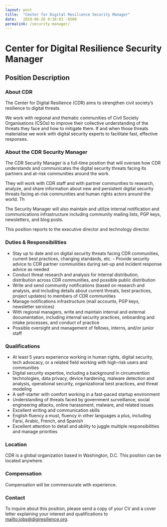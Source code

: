 ```yaml
---
layout: post
title:  "Center for Digital Resilience Security Manager"
date:   2018-06-26 9:38:03 -0500
permalink: /security-manager/
---
```


# Center for Digital Resilience Security Manager

## Position Description

### About CDR

The Center for Digital Resilience (CDR) aims to strengthen civil society’s resilience to digital threats.

We work with regional and thematic communities of Civil Society Organisations (CSOs) to improve their collective understanding of the threats they face and how to mitigate them. If and when those threats materialise we work with digital security experts to facilitate fast, effective responses.

### About the CDR Security Manager

The CDR Security Manager is a full-time position that will oversee how CDR understands and communicates the digital security threats facing its partners and at-risk communities around the work.

They will work with CDR staff and with partner communities to research, analyze, and share information about new and persistent digital security threats facing at-risk 	communities and human rights actors around the world. Th

The Security Manager will also maintain and utilize internal notification and communications infrastructure including community mailing lists, PGP keys, newsletters, and blog posts.

This position reports to the executive director and technology director.  

### Duties & Responsibilities

- Stay up to date and on digital security threats facing CDR communities, current best practices, changing standards, etc. - Provide security advice to CDR partner communities during set-up and incident response advice as needed
- Conduct threat research and analysis for internal distribution, distribution across CDR communities, and possible public distribution
- Write and send community notifications (based on research and analysis, and including details about current threats, best practices, project updates) to members of CDR communities
- Manage notifications infrastructure (mail accounts, PGP keys, newsletter services)  	
- With regional managers, write and maintain internal and external documentation, including internal security practices, onboarding and intake processes, and conduct of practice
- Possible oversight and management of fellows, interns, and/or junior staff

### Qualifications

- At least 5 years experience working in human rights, digital security, tech advocacy, or a related field working with high-risk users and communities
- Digital security expertise, including a background in circumvention technologies, data privacy, device hardening, malware detection and analysis, operational security, organizational best practices, and threat modeling
- A self-starter with comfort working in a fast-paced startup environment
- Understanding of threats faced by government surveillance, social engineering attacks, online harassment, malware, and related issues
- Excellent writing and communication skills
- English fluency a must, fluency in other languages a plus, including Farsi, Arabic, French, and Spanish
- Excellent attention to detail and ability to juggle multiple responsibilities and manage priorities

### Location

CDR is a global organization based in Washington, D.C. This position can be located anywhere.

### Compensation

Compensation will be commensurate with experience.

### Contact

To inquire about this position, please send a copy of your CV and a cover letter explaining your interest and qualifications to [mailto:jobs@digiresilience.org](jobs@digiresilience.org).  
